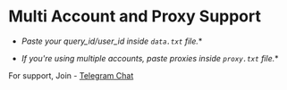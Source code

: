 # Multi Account and Proxy Support

- *Paste your query_id/user_id inside ```data.txt``` file.**

- *If you're using multiple accounts, paste proxies inside ```proxy.txt``` file.**

For support, Join - [Telegram Chat](https://t.me/+I2ePRowcRoVkNjhl)
